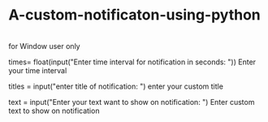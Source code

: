 # A-custom-notificaton-using-python
<br>
for Window user only
 <br>

times= float(input("Enter time interval for notification in seconds: "))
Enter your time interval <br>

titles = input("enter title of notification: ")
enter your custom title <br>

text = input("Enter your text want to show on notification: ")
Enter custom text to show on notification
